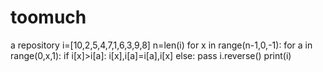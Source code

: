 # toomuch
a repository
i=[10,2,5,4,7,1,6,3,9,8]
n=len(i)
for x in range(n-1,0,-1):
    for a in range(0,x,1):
        if i[x]>i[a]:
            i[x],i[a]=i[a],i[x]
        else:
            pass
i.reverse()
print(i)

